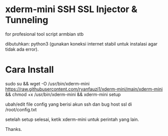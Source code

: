 # xderm-mini SSH SSL Injector & Tunneling
for profesional tool script armbian stb

dibutuhkan: python3 (gunakan koneksi internet stabil untuk instalasi agar tidak ada error).

# Cara Install
sudo su && wget -O /usr/bin/xderm-mini https://raw.githubusercontent.com/ryanfauzi1/xderm-mini/main/xderm-mini && chmod +x /usr/bin/xderm-mini && xderm-mini setup

ubah/edit file config yang berisi akun ssh dan bug host ssl di /root/config.txt

setelah setup selesai, ketik xderm-mini untuk perintah yang lain.

Thanks.
